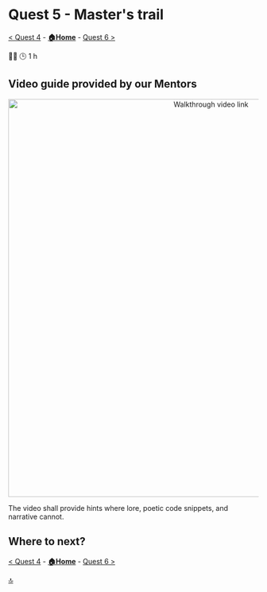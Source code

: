 # Quest 5 - Master's trail

[< Quest 4](quest4.md) - **[🏠Home](../README.md)** - [ Quest 6 >](quest6.md)

🌟🌟
🕒 1 h

## Video guide provided by our Mentors

<p align="center" width="100%">
    <a href="https://youtu.be/EIIJkA5ZHPU" target="_blank" rel="noopener noreferrer">
        <img alt="Walkthrough video link" src="../img/student/Quest5/youtube-teaser.png"  width="800">
    </a>
</p>

The video shall provide hints where lore, poetic code snippets, and narrative cannot.

## Where to next?

[< Quest 4](quest4.md) - **[🏠Home](../README.md)** - [ Quest 6 >](quest6.md)

[🔝](#)
